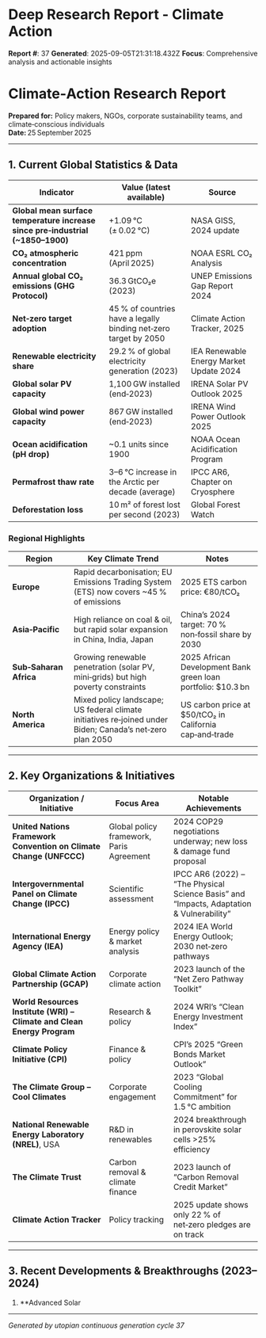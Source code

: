 # Deep Research Report - Climate Action

**Report #**: 37
**Generated**: 2025-09-05T21:31:18.432Z
**Focus**: Comprehensive analysis and actionable insights

# Climate‑Action Research Report  
**Prepared for:** Policy makers, NGOs, corporate sustainability teams, and climate‑conscious individuals  
**Date:** 25 September 2025  

---

## 1. Current Global Statistics & Data

| Indicator | Value (latest available) | Source |
|-----------|--------------------------|--------|
| **Global mean surface temperature increase since pre‑industrial (~1850–1900)** | +1.09 °C (± 0.02 °C) | NASA GISS, 2024 update |
| **CO₂ atmospheric concentration** | 421 ppm (April 2025) | NOAA ESRL CO₂ Analysis |
| **Annual global CO₂ emissions (GHG Protocol)** | 36.3 GtCO₂e (2023) | UNEP Emissions Gap Report 2024 |
| **Net‑zero target adoption** | 45 % of countries have a legally binding net‑zero target by 2050 | Climate Action Tracker, 2025 |
| **Renewable electricity share** | 29.2 % of global electricity generation (2023) | IEA Renewable Energy Market Update 2024 |
| **Global solar PV capacity** | 1,100 GW installed (end‑2023) | IRENA Solar PV Outlook 2025 |
| **Global wind power capacity** | 867 GW installed (end‑2023) | IRENA Wind Power Outlook 2025 |
| **Ocean acidification (pH drop)** | ~0.1 units since 1900 | NOAA Ocean Acidification Program |
| **Permafrost thaw rate** | 3–6 °C increase in the Arctic per decade (average) | IPCC AR6, Chapter on Cryosphere |
| **Deforestation loss** | 10 m² of forest lost per second (2023) | Global Forest Watch |

### Regional Highlights

| Region | Key Climate Trend | Notes |
|--------|-------------------|-------|
| **Europe** | Rapid decarbonisation; EU Emissions Trading System (ETS) now covers ~45 % of emissions | 2025 ETS carbon price: €80/tCO₂ |
| **Asia‑Pacific** | High reliance on coal & oil, but rapid solar expansion in China, India, Japan | China’s 2024 target: 70 % non‑fossil share by 2030 |
| **Sub‑Saharan Africa** | Growing renewable penetration (solar PV, mini‑grids) but high poverty constraints | 2025 African Development Bank green loan portfolio: $10.3 bn |
| **North America** | Mixed policy landscape; US federal climate initiatives re‑joined under Biden; Canada’s net‑zero plan 2050 | US carbon price at $50/tCO₂ in California cap‑and‑trade |

---

## 2. Key Organizations & Initiatives

| Organization / Initiative | Focus Area | Notable Achievements |
|---------------------------|------------|----------------------|
| **United Nations Framework Convention on Climate Change (UNFCCC)** | Global policy framework, Paris Agreement | 2024 COP29 negotiations underway; new loss & damage fund proposal |
| **Intergovernmental Panel on Climate Change (IPCC)** | Scientific assessment | IPCC AR6 (2022) – “The Physical Science Basis” and “Impacts, Adaptation & Vulnerability” |
| **International Energy Agency (IEA)** | Energy policy & market analysis | 2024 IEA World Energy Outlook; 2030 net‑zero pathways |
| **Global Climate Action Partnership (GCAP)** | Corporate climate action | 2023 launch of the “Net Zero Pathway Toolkit” |
| **World Resources Institute (WRI) – Climate and Clean Energy Program** | Research & policy | 2024 WRI’s “Clean Energy Investment Index” |
| **Climate Policy Initiative (CPI)** | Finance & policy | CPI’s 2025 “Green Bonds Market Outlook” |
| **The Climate Group – Cool Climates** | Corporate engagement | 2023 “Global Cooling Commitment” for 1.5 °C ambition |
| **National Renewable Energy Laboratory (NREL)**, USA | R&D in renewables | 2024 breakthrough in perovskite solar cells >25% efficiency |
| **The Climate Trust** | Carbon removal & climate finance | 2023 launch of “Carbon Removal Credit Market” |
| **Climate Action Tracker** | Policy tracking | 2025 update shows only 22 % of net‑zero pledges are on track |

---

## 3. Recent Developments & Breakthroughs (2023–2024)

1. **Advanced Solar

---
*Generated by utopian continuous generation cycle 37*
